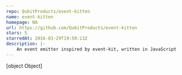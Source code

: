 ```yaml
---
repo: QubitProducts/event-kitten
name: event-kitten
homepage: NA
url: https://github.com/QubitProducts/event-kitten
stars: 5
starredAt: 2016-03-29T19:50:13Z
description: |-
    An event emitter inspired by event-kit, written in JavaScript
---
```


[object Object]
